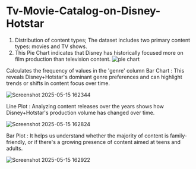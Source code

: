 # Tv-Movie-Catalog-on-Disney-Hotstar

1. Distribution of content types; The dataset includes two primary content types: movies and TV shows.
2. This Pie Chart indicates that Disney has historically focused more on film production than television content.
![pie chart](https://github.com/user-attachments/assets/ee6404b7-cd89-4a2a-9d9b-d4666c58a5c1)

Calculates the frequency of values in the 'genre' column
Bar Chart : This reveals Disney+Hotstar's dominant genre preferences and can highlight trends or shifts in content focus over time.

![Screenshot 2025-05-15 162344](https://github.com/user-attachments/assets/18444fb9-a472-4c47-a498-3d8905cb226f)

Line Plot : Analyzing content releases over the years shows how Disney+Hotstar's production volume has changed over time.

![Screenshot 2025-05-15 162824](https://github.com/user-attachments/assets/2d5a1f38-f4e5-4b8e-9ca9-ccda436c3523)

Bar Plot : It helps us understand whether the majority of content is family-friendly, or if there's a growing presence of content aimed at teens and adults.

![Screenshot 2025-05-15 162922](https://github.com/user-attachments/assets/079cc1d4-d26a-45f6-a799-350249a86269)
